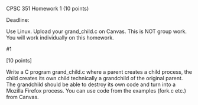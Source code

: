 CPSC 351 Homework 1 (10 points)

Deadline:

Use Linux. Upload your grand_child.c on Canvas.
This is NOT group work. You will work individually on this homework.

#1

[10 points]

Write a C program grand_child.c where a parent creates a child process, the child creates its own
child technically a grandchild of the original parent. The grandchild should be able to destroy its
own code and turn into a Mozilla Firefox process.
You can use code from the examples (fork.c etc.) from Canvas.